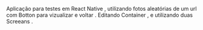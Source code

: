 Aplicação para testes em React Native , utilizando fotos aleatórias de um url com Botton para vizualizar e voltar . 
Editando Container , e utilizando duas Screeans . 
